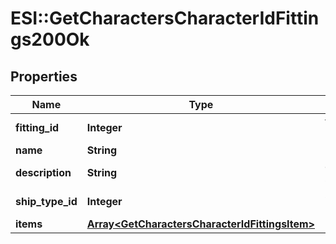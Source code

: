 # ESI::GetCharactersCharacterIdFittings200Ok

## Properties
Name | Type | Description | Notes
------------ | ------------- | ------------- | -------------
**fitting_id** | **Integer** | fitting_id integer | 
**name** | **String** | name string | 
**description** | **String** | description string | 
**ship_type_id** | **Integer** | ship_type_id integer | 
**items** | [**Array&lt;GetCharactersCharacterIdFittingsItem&gt;**](GetCharactersCharacterIdFittingsItem.md) | items array | 


